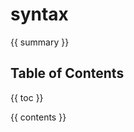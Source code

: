 <!-- Generated by cargo-onedoc. DO NOT EDIT. -->

# syntax

{{ summary }}

## Table of Contents

{{ toc }}

{{ contents }}
